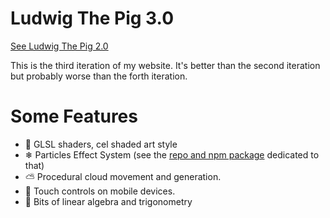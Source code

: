 # Ludwig The Pig 3.0

[See Ludwig The Pig 2.0](https://github.com/LudwigThePig/LudwigThePig.com-2.0)

This is the third iteration of my website. It's better than the second iteration but probably worse than the forth iteration.

# Some Features

- 🦕 GLSL shaders, cel shaded art style
- ❄ Particles Effect System (see the [repo and npm package](https://github.com/LudwigThePig/Three-Particle-Effects) dedicated to that)
- ⛅ Procedural cloud movement and generation.
- 📱 Touch controls on mobile devices.
- 📐 Bits of linear algebra and trigonometry
